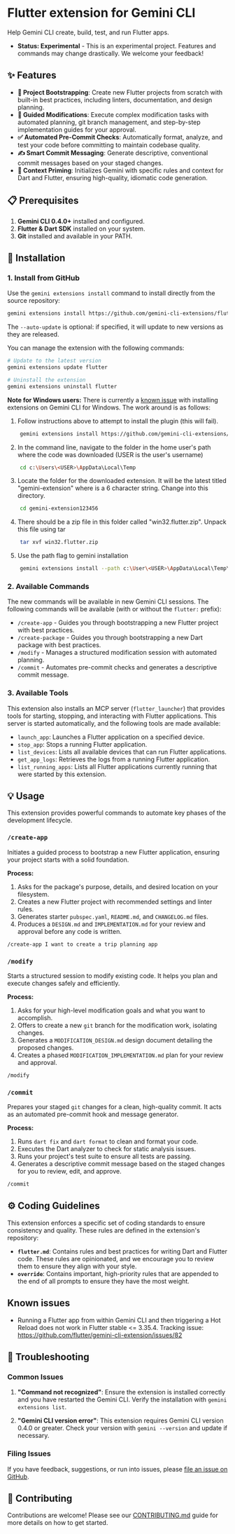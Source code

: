 # Flutter extension for Gemini CLI

Help Gemini CLI create, build, test, and run Flutter apps.

- **Status: Experimental** - This is an experimental project. Features and commands may change drastically. We welcome your feedback!

## ✨ Features

- **🚀 Project Bootstrapping**: Create new Flutter projects from scratch with built-in best practices, including linters, documentation, and design planning.
- **🔧 Guided Modifications**: Execute complex modification tasks with automated planning, git branch management, and step-by-step implementation guides for your approval.
- **✅ Automated Pre-Commit Checks**: Automatically format, analyze, and test your code before committing to maintain codebase quality.
- **✍️ Smart Commit Messaging**: Generate descriptive, conventional commit messages based on your staged changes.
- **🧠 Context Priming**: Initializes Gemini with specific rules and context for Dart and Flutter, ensuring high-quality, idiomatic code generation.

## 📋 Prerequisites

1.  **Gemini CLI 0.4.0+** installed and configured.
2.  **Flutter & Dart SDK** installed on your system.
3.  **Git** installed and available in your PATH.

## 🚀 Installation

### 1. Install from GitHub

Use the `gemini extensions install` command to install directly from the source repository:

```bash
gemini extensions install https://github.com/gemini-cli-extensions/flutter.git --auto-update
```

The `--auto-update` is optional: if specified, it will update to new versions as they are released.

You can manage the extension with the following commands:

```bash
# Update to the latest version
gemini extensions update flutter

# Uninstall the extension
gemini extensions uninstall flutter
```

**Note for Windows users:** There is currently a [known issue](https://github.com/google-gemini/gemini-cli/issues/10616) with installing extensions on Gemini CLI for Windows. The work around is as follows:

1. Follow instructions above to attempt to install the plugin (this will fail).
```bash
    gemini extensions install https://github.com/gemini-cli-extensions/flutter.git
 ```
 
2. In the command line, navigate to the folder in the home user's path where the code was downloaded (USER is the user's username)
```bash
    cd c:\Users\<USER>\AppData\Local\Temp
```
 
3. Locate the folder for the downloaded extension. It will be the latest titled "gemini-extension<hash>" where <hash> is a 6 character string. Change into this directory.
```bash
    cd gemini-extension123456
```

4. There should be a zip file in this folder called "win32.flutter.zip". Unpack this file using tar

```bash
    tar xvf win32.flutter.zip
```

5. Use the path flag to gemini installation

```bash
    gemini extensions install --path c:\User\<USER>\AppData\Local\Temp\gemini-extension123456
```

### 2. Available Commands

The new commands will be available in new Gemini CLI sessions. The following commands will be available (with or without the `flutter:` prefix):

- `/create-app` - Guides you through bootstrapping a new Flutter project with best practices.
- `/create-package` - Guides you through bootstrapping a new Dart package with best practices.
- `/modify` - Manages a structured modification session with automated planning.
- `/commit` - Automates pre-commit checks and generates a descriptive commit message.

### 3. Available Tools

This extension also installs an MCP server (`flutter_launcher`) that provides tools for starting, stopping, and interacting with Flutter applications. This server is started automatically, and the following tools are made available:

- `launch_app`: Launches a Flutter application on a specified device.
- `stop_app`: Stops a running Flutter application.
- `list_devices`: Lists all available devices that can run Flutter applications.
- `get_app_logs`: Retrieves the logs from a running Flutter application.
- `list_running_apps`: Lists all Flutter applications currently running that were started by this extension.

## 💡 Usage

This extension provides powerful commands to automate key phases of the development lifecycle.

### `/create-app`

Initiates a guided process to bootstrap a new Flutter application, ensuring your project starts with a solid foundation.

**Process:**

1.  Asks for the package's purpose, details, and desired location on your filesystem.
2.  Creates a new Flutter project with recommended settings and linter rules.
3.  Generates starter `pubspec.yaml`, `README.md`, and `CHANGELOG.md` files.
4.  Produces a `DESIGN.md` and `IMPLEMENTATION.md` for your review and approval before any code is written.

```bash
/create-app I want to create a trip planning app
```

### `/modify`

Starts a structured session to modify existing code. It helps you plan and execute changes safely and efficiently.

**Process:**

1.  Asks for your high-level modification goals and what you want to accomplish.
2.  Offers to create a new `git` branch for the modification work, isolating changes.
3.  Generates a `MODIFICATION_DESIGN.md` design document detailing the proposed changes.
4.  Creates a phased `MODIFICATION_IMPLEMENTATION.md` plan for your review and approval.

```bash
/modify
```

### `/commit`

Prepares your staged `git` changes for a clean, high-quality commit. It acts as an automated pre-commit hook and message generator.

**Process:**

1.  Runs `dart fix` and `dart format` to clean and format your code.
2.  Executes the Dart analyzer to check for static analysis issues.
3.  Runs your project's test suite to ensure all tests are passing.
4.  Generates a descriptive commit message based on the staged changes for you to review, edit, and approve.

```bash
/commit
```

## ⚙️ Coding Guidelines

This extension enforces a specific set of coding standards to ensure consistency and quality. These rules are defined in the extension's repository:

- **`flutter.md`**: Contains rules and best practices for writing Dart and Flutter code. These rules are opinionated, and we encourage you to review them to ensure they align with your style.
- **`override`**: Contains important, high-priority rules that are appended to the end of all prompts to ensure they have the most weight.

## Known issues

* Running a Flutter app from within Gemini CLI and then triggering a Hot Reload
  does not work in Flutter stable <= 3.35.4.
  Tracking issue: https://github.com/flutter/gemini-cli-extension/issues/82

## 🐛 Troubleshooting

### Common Issues

1.  **"Command not recognized"**: Ensure the extension is installed correctly and you have restarted the Gemini CLI. Verify the installation with `gemini extensions list`.

2.  **"Gemini CLI version error"**: This extension requires Gemini CLI version 0.4.0 or greater. Check your version with `gemini --version` and update if necessary.

### Filing Issues

If you have feedback, suggestions, or run into issues, please [file an issue on GitHub](https://github.com/flutter/gemini-cli-extension/issues/new/choose).

## 🤝 Contributing

Contributions are welcome! Please see our [CONTRIBUTING.md](CONTRIBUTING.md) guide for more details on how to get started.
